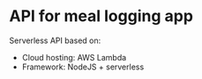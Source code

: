 # API for meal logging app

Serverless API based on:

- Cloud hosting: AWS Lambda
- Framework: NodeJS + serverless